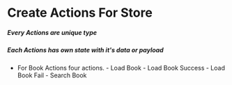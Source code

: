 # Create Actions For Store
##### Every Actions are unique type
##### Each Actions has own state with it's data or payload
- For Book Actions four actions.
        - Load Book
        - Load Book Success
        - Load Book Fail
        - Search Book



